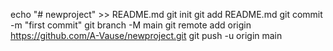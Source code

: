echo "# newproject" >> README.md
git init
git add README.md
git commit -m "first commit"
git branch -M main
git remote add origin https://github.com/A-Vause/newproject.git
git push -u origin main
